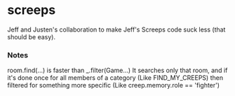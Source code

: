 # screeps
Jeff and Justen's collaboration to make Jeff's Screeps code suck less (that should be easy).

### Notes
room.find(...) is faster than \_.filter(Game...) It searches only that room, and if it's done once for all members of a category (Like FIND_MY_CREEPS) then filtered for something more specific (Like creep.memory.role == 'fighter')
